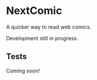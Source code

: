 # NextComic

A quicker way to read web comics.

Development still in progress.

## Tests

Coming soon!
